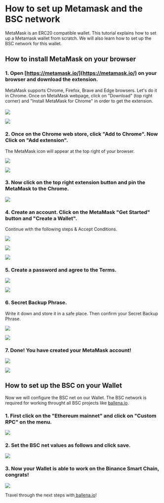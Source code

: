 # How to set up Metamask and the BSC network

MetaMask is an ERC20 compatible wallet. This tutorial explains how to set up a Metamask wallet from scratch. We will also learn how to set up the BSC network for this wallet.

## How to install MetaMask on your browser

### 1. Open [https://metamask.io/](https://metamask.io/) on your browser and download the extension.

MetaMask supports Chrome, Firefox, Brave and Edge browsers. Let's do it in Chrome. Once on MetaMask webpage, click on "Download" \(top right corner\) and  "Install MetaMask for Chrome" in order to get the extension.

#### 

![](https://user-images.githubusercontent.com/79335891/108597302-b12a0680-7388-11eb-9231-de6cea038883.png)



![](https://user-images.githubusercontent.com/79335891/108597303-b1c29d00-7388-11eb-9d6b-b0dd2ca6e8ed.png)

#### 

### 2. Once on the Chrome web store, click "Add to Chrome". Now Click on "Add extension".

The MetaMask icon will appear at the top right of your browser.

 

![](https://user-images.githubusercontent.com/79335891/108597304-b1c29d00-7388-11eb-848c-19b439507156.png)



![](https://user-images.githubusercontent.com/79335891/108597305-b25b3380-7388-11eb-9f6c-142ac6bbdd06.png)

#### 

### 3. Now click on the top right extension button and pin the MetaMask to the Chrome.



![](https://user-images.githubusercontent.com/79335891/108597306-b2f3ca00-7388-11eb-91db-8b109454d676.png)

#### 

### 4. Create an account. Click on the MetaMask "Get Started" button and "Create a Wallet". 

Continue with the following steps & Accept Conditions.



  

![](https://user-images.githubusercontent.com/79335891/108597307-b38c6080-7388-11eb-81d3-5ee6b7683c43.png)



![](https://user-images.githubusercontent.com/79335891/108597308-b38c6080-7388-11eb-8336-4f37ef7b3373.png)



![](https://user-images.githubusercontent.com/79335891/108597309-b38c6080-7388-11eb-8650-23b91f521607.png)

#### 

### 5. Create a password and agree to the Terms.

 

![](https://user-images.githubusercontent.com/79335891/108597310-b424f700-7388-11eb-91b5-3dd1aa7b7f2d.png)



![](https://user-images.githubusercontent.com/79335891/108597311-b424f700-7388-11eb-8914-3486c49c9969.png)

#### 

### 6. Secret Backup Phrase. 

Write it down and store it in a safe place. Then confirm your Secret Backup Phrase.

 

![](https://user-images.githubusercontent.com/79335891/108597312-b424f700-7388-11eb-87f6-a2a026b295e5.png)



![](https://user-images.githubusercontent.com/79335891/108597314-b4bd8d80-7388-11eb-913b-1c4f2b9bc6af.png)

#### 

### 7. Done! You have created your MetaMask account!

 

![](https://user-images.githubusercontent.com/79335891/108597315-b4bd8d80-7388-11eb-8c85-5074f7ce79e3.png)



![](https://user-images.githubusercontent.com/79335891/108597316-b5562400-7388-11eb-9751-fbf9b7b8cfe3.png)

###  <a id="how-to-set-up-the-BSC-on-your-Wallet"></a>

## How to set up the BSC on your Wallet

Now we will configure the BSC net on our Wallet. The BSC network is required for working throught all BSC projects like [ballena.io](https://ballena.io/).



### 1. First click on the "Ethereum mainnet" and click on "Custom RPC" on the menu.



![](https://user-images.githubusercontent.com/79335891/108597780-1b43ab00-738b-11eb-8b8f-abf7481ad127.png)

#### 

### 2. Set the BSC net values as follows and click save.



![](https://user-images.githubusercontent.com/79335891/108597783-1c74d800-738b-11eb-973f-9a89f22fe0ae.png)

#### 

### 3. Now your Wallet is able to work on the Binance Smart Chain, congrats!



![](https://user-images.githubusercontent.com/79335891/108597785-1c74d800-738b-11eb-9e21-c3db4fcdcaad.png)



Travel through the next steps with[ ballena.io](https://ballena.io/)!






